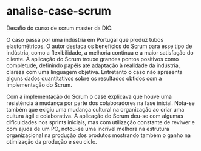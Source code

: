 # analise-case-scrum
Desafio do curso de scrum master da DIO.

O caso passa por uma indústria em Portugal  que produz tubos elastométricos. O autor destaca os benefícios do Scrum para esse tipo de indústria, como a flexibilidade, a melhoria contínua e a maior satisfação do cliente. A aplicação do Scrum trouxe grandes pontos positivos como completude, definindo papéis até adaptação à realidade da indústria, clareza com uma linguagem objetiva.  Entretanto o caso não apresenta alguns dados quantitativos sobre os resultados obtidos com a implementação do Scrum. 

Com a implementação do Scrum o case explicava que houve uma resistência à mudança por parte dos colaboradores na fase inicial. Nota-se também que exigiu uma mudança cultural na organização ao criar uma cultura ágil e colaborativa. A aplicação do Scrum deu-se  com algumas dificuldades nos sprints iniciais, mas com utilização constante de reviwer e com ajuda de um PO, notou-se uma incrível melhora na estrutura organizacional na produção dos produtos mostrando também o ganho na otimização da produção e seu ciclo.
